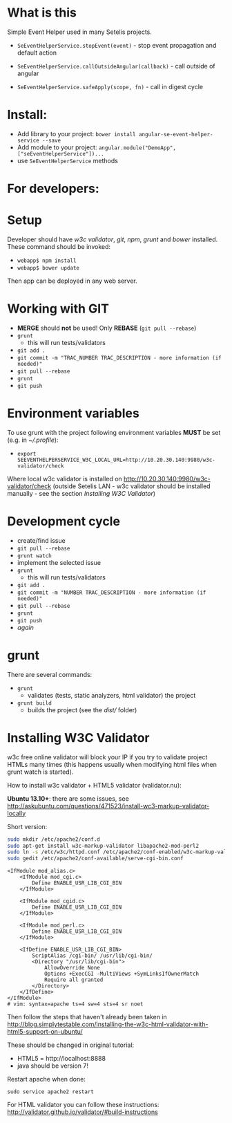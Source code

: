 # What is this

Simple Event Helper used in many Setelis projects.

 * ```SeEventHelperService.stopEvent(event)``` - stop event propagation and default action

 * ```SeEventHelperService.callOutsideAngular(callback)``` - call outside of angular

 * ```SeEventHelperService.safeApply(scope, fn)``` - call in digest cycle


# Install:

 - Add library to your project: ```bower install angular-se-event-helper-service --save```
 - Add module to your project: ```angular.module("DemoApp", ["seEventHelperService"])...```
 - use ```SeEventHelperService``` methods

# For developers:
# Setup

Developer should have *w3c validator*, *git*, *npm*, *grunt* and *bower* installed.
These command should be invoked:
 - ```webapp$ npm install```
 - ```webapp$ bower update```

Then app can be deployed in any web server.

# Working with GIT
 - **MERGE** should **not** be used! Only **REBASE** (```git pull --rebase```)
 - ```grunt```
   - this will run tests/validators
 - ```git add .```
 - ```git commit -m "TRAC_NUMBER TRAC_DESCRIPTION - more information (if needed)"```
 - ```git pull --rebase```
 - ```grunt```
 - ```git push```

# Environment variables

To use grunt with the project following environment variables **MUST** be set (e.g. in *~/.profile*):
 - ```export SEEVENTHELPERSERVICE_W3C_LOCAL_URL=http://10.20.30.140:9980/w3c-validator/check```

Where local w3c validator is installed on http://10.20.30.140:9980/w3c-validator/check (outside Setelis LAN - w3c validator should be installed manually - see the section *Installing W3C Validator*)

# Development cycle
 - create/find issue
 - ```git pull --rebase```
 - ```grunt watch```
 - implement the selected issue
 - ```grunt```
   - this will run tests/validators
 - ```git add .```
 - ```git commit -m "NUMBER TRAC_DESCRIPTION - more information (if needed)"```
 - ```git pull --rebase```
 - ```grunt```
 - ```git push```
 - *again*


# grunt
There are several commands:
 - ```grunt```
   - validates (tests, static analyzers, html validator) the project
 - ```grunt build```
   - builds the project (see the *dist/* folder)


# Installing W3C Validator
w3c free online validator will block your IP if you try to validate project HTMLs many times (this happens usually when modifying html files when grunt watch is started).

How to install w3c validator + HTML5 validator (validator.nu):

**Ubuntu 13.10+**: there are some issues, see http://askubuntu.com/questions/471523/install-wc3-markup-validator-locally


Short version:
```sh
sudo mkdir /etc/apache2/conf.d
sudo apt-get install w3c-markup-validator libapache2-mod-perl2
sudo ln -s /etc/w3c/httpd.conf /etc/apache2/conf-enabled/w3c-markup-validator.conf
sudo gedit /etc/apache2/conf-available/serve-cgi-bin.conf
```
```
<IfModule mod_alias.c>
    <IfModule mod_cgi.c>
        Define ENABLE_USR_LIB_CGI_BIN
    </IfModule>

    <IfModule mod_cgid.c>
        Define ENABLE_USR_LIB_CGI_BIN
    </IfModule>

    <IfModule mod_perl.c>
        Define ENABLE_USR_LIB_CGI_BIN
    </IfModule>

    <IfDefine ENABLE_USR_LIB_CGI_BIN>
        ScriptAlias /cgi-bin/ /usr/lib/cgi-bin/
        <Directory "/usr/lib/cgi-bin">
            AllowOverride None
            Options +ExecCGI -MultiViews +SymLinksIfOwnerMatch
            Require all granted
        </Directory>
    </IfDefine>
</IfModule>
# vim: syntax=apache ts=4 sw=4 sts=4 sr noet
 ```

Then follow the steps that haven't already been taken in http://blog.simplytestable.com/installing-the-w3c-html-validator-with-html5-support-on-ubuntu/

These should be changed in original tutorial:
 - HTML5 = http://localhost:8888
 - java should be version 7!


Restart apache when done:

```sudo service apache2 restart ```

For HTML validator you can follow these instructions: http://validator.github.io/validator/#build-instructions
